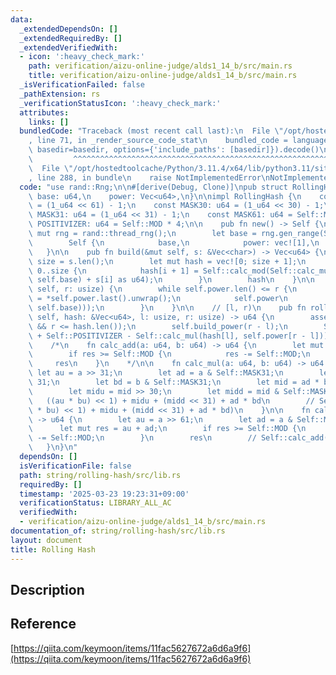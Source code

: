 ```yaml
---
data:
  _extendedDependsOn: []
  _extendedRequiredBy: []
  _extendedVerifiedWith:
  - icon: ':heavy_check_mark:'
    path: verification/aizu-online-judge/alds1_14_b/src/main.rs
    title: verification/aizu-online-judge/alds1_14_b/src/main.rs
  _isVerificationFailed: false
  _pathExtension: rs
  _verificationStatusIcon: ':heavy_check_mark:'
  attributes:
    links: []
  bundledCode: "Traceback (most recent call last):\n  File \"/opt/hostedtoolcache/Python/3.11.4/x64/lib/python3.11/site-packages/onlinejudge_verify/documentation/build.py\"\
    , line 71, in _render_source_code_stat\n    bundled_code = language.bundle(stat.path,\
    \ basedir=basedir, options={'include_paths': [basedir]}).decode()\n          \
    \         ^^^^^^^^^^^^^^^^^^^^^^^^^^^^^^^^^^^^^^^^^^^^^^^^^^^^^^^^^^^^^^^^^^^^^^^^^^^^^^^^^\n\
    \  File \"/opt/hostedtoolcache/Python/3.11.4/x64/lib/python3.11/site-packages/onlinejudge_verify/languages/rust.py\"\
    , line 288, in bundle\n    raise NotImplementedError\nNotImplementedError\n"
  code: "use rand::Rng;\n\n#[derive(Debug, Clone)]\npub struct RollingHash {\n   \
    \ base: u64,\n    power: Vec<u64>,\n}\n\nimpl RollingHash {\n    const MOD: u64\
    \ = (1_u64 << 61) - 1;\n    const MASK30: u64 = (1_u64 << 30) - 1;\n    const\
    \ MASK31: u64 = (1_u64 << 31) - 1;\n    const MASK61: u64 = Self::MOD;\n    const\
    \ POSITIVIZER: u64 = Self::MOD * 4;\n\n    pub fn new() -> Self {\n        let\
    \ mut rng = rand::thread_rng();\n        let base = rng.gen_range(Self::MASK31..Self::MASK61);\n\
    \        Self {\n            base,\n            power: vec![1],\n        }\n \
    \   }\n\n    pub fn build(&mut self, s: &Vec<char>) -> Vec<u64> {\n        let\
    \ size = s.len();\n        let mut hash = vec![0; size + 1];\n        for i in\
    \ 0..size {\n            hash[i + 1] = Self::calc_mod(Self::calc_mul(hash[i],\
    \ self.base) + s[i] as u64);\n        }\n        hash\n    }\n\n    fn build_power(&mut\
    \ self, r: usize) {\n        while self.power.len() <= r {\n            let val\
    \ = *self.power.last().unwrap();\n            self.power\n                .push(Self::calc_mod(Self::calc_mul(val,\
    \ self.base)));\n        }\n    }\n\n    // [l, r)\n    pub fn rolling_hash(&mut\
    \ self, hash: &Vec<u64>, l: usize, r: usize) -> u64 {\n        assert!(l <= r\
    \ && r <= hash.len());\n        self.build_power(r - l);\n        Self::calc_mod(hash[r]\
    \ + Self::POSITIVIZER - Self::calc_mul(hash[l], self.power[r - l]))\n    }\n\n\
    \    /*\n    fn calc_add(a: u64, b: u64) -> u64 {\n        let mut res = a + b;\n\
    \        if res >= Self::MOD {\n            res -= Self::MOD;\n        }\n   \
    \     res\n    }\n    */\n\n    fn calc_mul(a: u64, b: u64) -> u64 {\n       \
    \ let au = a >> 31;\n        let ad = a & Self::MASK31;\n        let bu = b >>\
    \ 31;\n        let bd = b & Self::MASK31;\n        let mid = ad * bu + au * bd;\n\
    \        let midu = mid >> 30;\n        let midd = mid & Self::MASK30;\n     \
    \   ((au * bu) << 1) + midu + (midd << 31) + ad * bd\n        // Self::calc_mod(((au\
    \ * bu) << 1) + midu + (midd << 31) + ad * bd)\n    }\n\n    fn calc_mod(a: u64)\
    \ -> u64 {\n        let au = a >> 61;\n        let ad = a & Self::MASK61;\n  \
    \      let mut res = au + ad;\n        if res >= Self::MOD {\n            res\
    \ -= Self::MOD;\n        }\n        res\n        // Self::calc_add(au, ad)\n \
    \   }\n}\n"
  dependsOn: []
  isVerificationFile: false
  path: string/rolling-hash/src/lib.rs
  requiredBy: []
  timestamp: '2025-03-23 19:23:31+09:00'
  verificationStatus: LIBRARY_ALL_AC
  verifiedWith:
  - verification/aizu-online-judge/alds1_14_b/src/main.rs
documentation_of: string/rolling-hash/src/lib.rs
layout: document
title: Rolling Hash
---
```


## Description

## Reference

[https://qiita.com/keymoon/items/11fac5627672a6d6a9f6](https://qiita.com/keymoon/items/11fac5627672a6d6a9f6)
